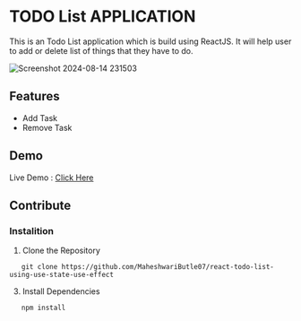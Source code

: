# TODO List APPLICATION

This is an Todo List application which is build using ReactJS. It will help user to add or delete list of things that they have to do.

![Screenshot 2024-08-14 231503](https://github.com/user-attachments/assets/be770595-1e71-4142-afa8-16d882196ce3)

## Features
  - Add Task
  - Remove Task
    
## Demo

Live Demo : [Click Here](https://todo-list-using-use-state-use-effect.netlify.app)

## Contribute

  ### Instalition

  1. Clone the Repository
   ```
      git clone https://github.com/MaheshwariButle07/react-todo-list-using-use-state-use-effect
   ```

  3. Install Dependencies
   ```
      npm install
   ```
  


